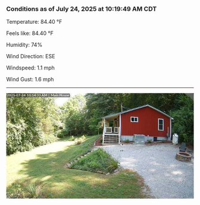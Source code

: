 ### Conditions as of July 24, 2025 at 10:19:49 AM CDT 

Temperature: 84.40 &deg;F

Feels like: 84.40 &deg;F

Humidity: 74%

Wind Direction: ESE

Windspeed: 1.1 mph

Wind Gust: 1.6 mph

---

<img src="./images/latest.jpeg"/>

